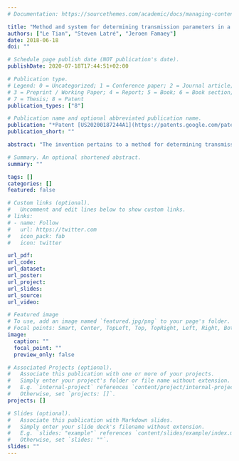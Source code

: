 ```yaml
---
# Documentation: https://sourcethemes.com/academic/docs/managing-content/

title: "Method and system for determining transmission parameters in a wireless local area network"
authors: ["Le Tian", "Steven Latré", "Jeroen Famaey"]
date: 2018-06-18
doi: ""

# Schedule page publish date (NOT publication's date).
publishDate: 2020-07-18T17:44:51+02:00

# Publication type.
# Legend: 0 = Uncategorized; 1 = Conference paper; 2 = Journal article;
# 3 = Preprint / Working Paper; 4 = Report; 5 = Book; 6 = Book section;
# 7 = Thesis; 8 = Patent
publication_types: ["8"]

# Publication name and optional abbreviated publication name.
publication: "*Patent [US20200187244A1](https://patents.google.com/patent/US20200187244A1) (Pending), [EP3639604A1](https://patents.google.com/patent/EP3639604A1) (Pending)*"
publication_short: ""

abstract: "The invention pertains to a method for determining transmission parameters in a wireless local area network operating under a restricted access window scheme, said wireless local area network comprising an access point and a plurality of stations, the method comprising at said access point: estimating respective transmission intervals and next transmission times of said plurality of stations; and assigning a subset of said plurality of stations to a restricted access window group on the basis of said estimated next transmission times. The invention also pertains to a computer program product comprising code means configured to cause a processor to carry out the method and an access point configured to carry out the method."

# Summary. An optional shortened abstract.
summary: ""

tags: []
categories: []
featured: false

# Custom links (optional).
#   Uncomment and edit lines below to show custom links.
# links:
# - name: Follow
#   url: https://twitter.com
#   icon_pack: fab
#   icon: twitter

url_pdf: 
url_code:
url_dataset:
url_poster:
url_project:
url_slides:
url_source:
url_video:

# Featured image
# To use, add an image named `featured.jpg/png` to your page's folder. 
# Focal points: Smart, Center, TopLeft, Top, TopRight, Left, Right, BottomLeft, Bottom, BottomRight.
image:
  caption: ""
  focal_point: ""
  preview_only: false

# Associated Projects (optional).
#   Associate this publication with one or more of your projects.
#   Simply enter your project's folder or file name without extension.
#   E.g. `internal-project` references `content/project/internal-project/index.md`.
#   Otherwise, set `projects: []`.
projects: []

# Slides (optional).
#   Associate this publication with Markdown slides.
#   Simply enter your slide deck's filename without extension.
#   E.g. `slides: "example"` references `content/slides/example/index.md`.
#   Otherwise, set `slides: ""`.
slides: ""
---
```

